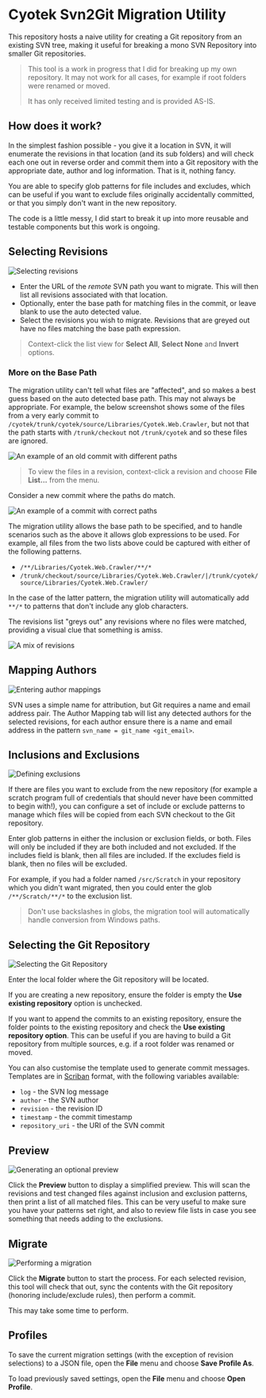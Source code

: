 # Cyotek Svn2Git Migration Utility

This repository hosts a naive utility for creating a Git
repository from an existing SVN tree, making it useful for
breaking a mono SVN Repository into smaller Git repositories.

> This tool is a work in progress that I did for breaking up my
> own repository. It may not work for all cases, for example if
> root folders were renamed or moved.
>
> It has only received limited testing and is provided AS-IS.

## How does it work?

In the simplest fashion possible - you give it a location in
SVN, it will enumerate the revisions in that location (and its
sub folders) and will check each one out in reverse order and
commit them into a Git repository with the appropriate date,
author and log information. That is it, nothing fancy.

You are able to specify glob patterns for file includes and
excludes, which can be useful if you want to exclude files
originally accidentally committed, or that you simply don't want
in the new repository.

The code is a little messy, I did start to break it up into more
reusable and testable components but this work is ongoing.

## Selecting Revisions

![Selecting revisions][step1]

* Enter the URL of the _remote_ SVN path you want to migrate.
  This will then list all revisions associated with that
  location.
* Optionally, enter the base path for matching files in the
  commit, or leave blank to use the auto detected value.
* Select the revisions you wish to migrate. Revisions that are
  greyed out have no files matching the base path expression.

> Context-click the list view for **Select All**, **Select
> None** and **Invert** options.

### More on the Base Path

The migration utility can't tell what files are "affected", and
so makes a best guess based on the auto detected base path. This
may not always be appropriate. For example, the below screenshot
shows some of the files from a very early commit to
`/cyotek/trunk/cyotek/source/Libraries/Cyotek.Web.Crawler`, but
not that the path starts with `/trunk/checkout` not
`/trunk/cyotek` and so these files are ignored.

![An example of an old commit with different paths][basepath1]

> To view the files in a revision, context-click a revision and
> choose **File List...** from the menu.

Consider a new commit where the paths do match.

![An example of a commit with correct paths][basepath2]

The migration utility allows the base path to be specified, and
to handle scenarios such as the above it allows glob expressions
to be used. For example, all files from the two lists above
could be captured with either of the following patterns.

* `/**/Libraries/Cyotek.Web.Crawler/**/*`
* `/trunk/checkout/source/Libraries/Cyotek.Web.Crawler/|/trunk/cyotek/source/Libraries/Cyotek.Web.Crawler/`

In the case of the latter pattern, the migration utility will
automatically add `**/*` to patterns that don't include any glob
characters.

The revisions list "greys out" any revisions where no files were
matched, providing a visual clue that something is amiss.

![A mix of revisions][basepath3]

## Mapping Authors

![Entering author mappings][step2]

SVN uses a simple name for attribution, but Git requires a name
and email address pair. The Author Mapping tab will list any
detected authors for the selected revisions, for each author
ensure there is a name and email address in the pattern
`svn_name = git_name <git_email>`.

## Inclusions and Exclusions

![Defining exclusions][step3]

If there are files you want to exclude from the new repository
(for example a scratch program full of credentials that should
never have been committed to begin with!), you can configure a
set of include or exclude patterns to manage which files will be
copied from each SVN checkout to the Git repository.

Enter glob patterns in either the inclusion or exclusion fields,
or both. Files will only be included if they are both included
and not excluded. If the includes field is blank, then all files
are included. If the excludes field is blank, then no files will
be excluded.

For example, if you had a folder named `/src/Scratch` in your
repository which you didn't want migrated, then you could enter
the glob `/**/Scratch/**/*` to the exclusion list.

> Don't use backslashes in globs, the migration tool will
> automatically handle conversion from Windows paths.

## Selecting the Git Repository

![Selecting the Git Repository][step4]

Enter the local folder where the Git repository will be located.

If you are creating a new repository, ensure the folder is empty
the **Use existing repository** option is unchecked.

If you want to append the commits to an existing repository,
ensure the folder points to the existing repository and check
the **Use existing repository option**. This can be useful if
you are having to build a Git repository from multiple sources,
e.g. if a root folder was renamed or moved.

You can also customise the template used to generate commit
messages. Templates are in [Scriban][scriban] format, with the
following variables available:

* `log` - the SVN log message
* `author` - the SVN author
* `revision` - the revision ID
* `timestamp` - the commit timestamp
* `repository_uri` - the URI of the SVN commit

## Preview

![Generating an optional preview][step5]

Click the **Preview** button to display a simplified preview.
This will scan the revisions and test changed files against
inclusion and exclusion patterns, then print a list of all
matched files. This can be very useful to make sure you have
your patterns set right, and also to review file lists in case
you see something that needs adding to the exclusions.

## Migrate

![Performing a migration][step6]

Click the **Migrate** button to start the process. For each
selected revision, this tool will check that out, sync the
contents with the Git repository (honoring include/exclude
rules), then perform a commit.

This may take some time to perform.

## Profiles

To save the current migration settings (with the exception of
revision selections) to a JSON file, open the **File** menu and
choose **Save Profile As**.

To load previously saved settings, open the **File** menu and
choose **Open Profile**.

[step1]: res/step1.png
[step2]: res/step2.png
[step3]: res/step3.png
[step4]: res/step4.png
[step5]: res/step5.png
[step6]: res/step6.png
[basepath1]: res/basepath1.png
[basepath2]: res/basepath2.png
[basepath3]: res/basepath3.png
[scriban]: https://github.com/scriban/scriban?tab=readme-ov-file#documentation
